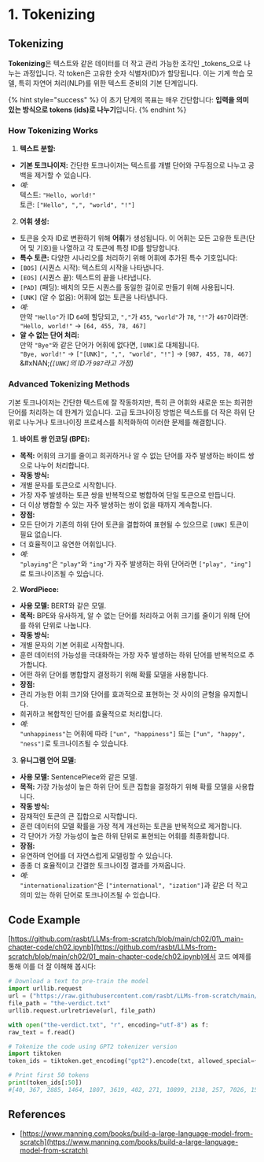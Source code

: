 # 1. Tokenizing

## Tokenizing

**Tokenizing**은 텍스트와 같은 데이터를 더 작고 관리 가능한 조각인 _tokens_으로 나누는 과정입니다. 각 token은 고유한 숫자 식별자(ID)가 할당됩니다. 이는 기계 학습 모델, 특히 자연어 처리(NLP)를 위한 텍스트 준비의 기본 단계입니다.

{% hint style="success" %}
이 초기 단계의 목표는 매우 간단합니다: **입력을 의미 있는 방식으로 tokens (ids)로 나누기**입니다.
{% endhint %}

### **How Tokenizing Works**

1. **텍스트 분할:**
* **기본 토크나이저:** 간단한 토크나이저는 텍스트를 개별 단어와 구두점으로 나누고 공백을 제거할 수 있습니다.
* _예:_\
텍스트: `"Hello, world!"`\
토큰: `["Hello", ",", "world", "!"]`
2. **어휘 생성:**
* 토큰을 숫자 ID로 변환하기 위해 **어휘**가 생성됩니다. 이 어휘는 모든 고유한 토큰(단어 및 기호)을 나열하고 각 토큰에 특정 ID를 할당합니다.
* **특수 토큰:** 다양한 시나리오를 처리하기 위해 어휘에 추가된 특수 기호입니다:
* `[BOS]` (시퀀스 시작): 텍스트의 시작을 나타냅니다.
* `[EOS]` (시퀀스 끝): 텍스트의 끝을 나타냅니다.
* `[PAD]` (패딩): 배치의 모든 시퀀스를 동일한 길이로 만들기 위해 사용됩니다.
* `[UNK]` (알 수 없음): 어휘에 없는 토큰을 나타냅니다.
* _예:_\
만약 `"Hello"`가 ID `64`에 할당되고, `","`가 `455`, `"world"`가 `78`, `"!"`가 `467`이라면:\
`"Hello, world!"` → `[64, 455, 78, 467]`
* **알 수 없는 단어 처리:**\
만약 `"Bye"`와 같은 단어가 어휘에 없다면, `[UNK]`로 대체됩니다.\
`"Bye, world!"` → `["[UNK]", ",", "world", "!"]` → `[987, 455, 78, 467]`\
&#xNAN;_(`[UNK]`의 ID가 `987`라고 가정)_

### **Advanced Tokenizing Methods**

기본 토크나이저는 간단한 텍스트에 잘 작동하지만, 특히 큰 어휘와 새로운 또는 희귀한 단어를 처리하는 데 한계가 있습니다. 고급 토크나이징 방법은 텍스트를 더 작은 하위 단위로 나누거나 토크나이징 프로세스를 최적화하여 이러한 문제를 해결합니다.

1. **바이트 쌍 인코딩 (BPE):**
* **목적:** 어휘의 크기를 줄이고 희귀하거나 알 수 없는 단어를 자주 발생하는 바이트 쌍으로 나누어 처리합니다.
* **작동 방식:**
* 개별 문자를 토큰으로 시작합니다.
* 가장 자주 발생하는 토큰 쌍을 반복적으로 병합하여 단일 토큰으로 만듭니다.
* 더 이상 병합할 수 있는 자주 발생하는 쌍이 없을 때까지 계속합니다.
* **장점:**
* 모든 단어가 기존의 하위 단어 토큰을 결합하여 표현될 수 있으므로 `[UNK]` 토큰이 필요 없습니다.
* 더 효율적이고 유연한 어휘입니다.
* _예:_\
`"playing"`은 `"play"`와 `"ing"`가 자주 발생하는 하위 단어라면 `["play", "ing"]`로 토크나이즈될 수 있습니다.
2. **WordPiece:**
* **사용 모델:** BERT와 같은 모델.
* **목적:** BPE와 유사하게, 알 수 없는 단어를 처리하고 어휘 크기를 줄이기 위해 단어를 하위 단위로 나눕니다.
* **작동 방식:**
* 개별 문자의 기본 어휘로 시작합니다.
* 훈련 데이터의 가능성을 극대화하는 가장 자주 발생하는 하위 단어를 반복적으로 추가합니다.
* 어떤 하위 단어를 병합할지 결정하기 위해 확률 모델을 사용합니다.
* **장점:**
* 관리 가능한 어휘 크기와 단어를 효과적으로 표현하는 것 사이의 균형을 유지합니다.
* 희귀하고 복합적인 단어를 효율적으로 처리합니다.
* _예:_\
`"unhappiness"`는 어휘에 따라 `["un", "happiness"]` 또는 `["un", "happy", "ness"]`로 토크나이즈될 수 있습니다.
3. **유니그램 언어 모델:**
* **사용 모델:** SentencePiece와 같은 모델.
* **목적:** 가장 가능성이 높은 하위 단어 토큰 집합을 결정하기 위해 확률 모델을 사용합니다.
* **작동 방식:**
* 잠재적인 토큰의 큰 집합으로 시작합니다.
* 훈련 데이터의 모델 확률을 가장 적게 개선하는 토큰을 반복적으로 제거합니다.
* 각 단어가 가장 가능성이 높은 하위 단위로 표현되는 어휘를 최종화합니다.
* **장점:**
* 유연하며 언어를 더 자연스럽게 모델링할 수 있습니다.
* 종종 더 효율적이고 간결한 토크나이징 결과를 가져옵니다.
* _예:_\
`"internationalization"`은 `["international", "ization"]`과 같은 더 작고 의미 있는 하위 단어로 토크나이즈될 수 있습니다.

## Code Example

[https://github.com/rasbt/LLMs-from-scratch/blob/main/ch02/01\_main-chapter-code/ch02.ipynb](https://github.com/rasbt/LLMs-from-scratch/blob/main/ch02/01_main-chapter-code/ch02.ipynb)에서 코드 예제를 통해 이를 더 잘 이해해 봅시다:
```python
# Download a text to pre-train the model
import urllib.request
url = ("https://raw.githubusercontent.com/rasbt/LLMs-from-scratch/main/ch02/01_main-chapter-code/the-verdict.txt")
file_path = "the-verdict.txt"
urllib.request.urlretrieve(url, file_path)

with open("the-verdict.txt", "r", encoding="utf-8") as f:
raw_text = f.read()

# Tokenize the code using GPT2 tokenizer version
import tiktoken
token_ids = tiktoken.get_encoding("gpt2").encode(txt, allowed_special={"[EOS]"}) # Allow the user of the tag "[EOS]"

# Print first 50 tokens
print(token_ids[:50])
#[40, 367, 2885, 1464, 1807, 3619, 402, 271, 10899, 2138, 257, 7026, 15632, 438, 2016, 257, 922, 5891, 1576, 438, 568, 340, 373, 645, 1049, 5975, 284, 502, 284, 3285, 326, 11, 287, 262, 6001, 286, 465, 13476, 11, 339, 550, 5710, 465, 12036, 11, 6405, 257, 5527, 27075, 11]
```
## References

* [https://www.manning.com/books/build-a-large-language-model-from-scratch](https://www.manning.com/books/build-a-large-language-model-from-scratch)
